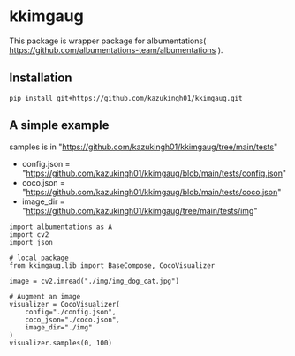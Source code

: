 # kkimgaug
This package is wrapper package for albumentations( https://github.com/albumentations-team/albumentations ).

## Installation
```
pip install git+https://github.com/kazukingh01/kkimgaug.git
```

## A simple example
samples is in "https://github.com/kazukingh01/kkimgaug/tree/main/tests"
* config.json = "https://github.com/kazukingh01/kkimgaug/blob/main/tests/config.json"
* coco.json   = "https://github.com/kazukingh01/kkimgaug/blob/main/tests/coco.json"
* image_dir   = "https://github.com/kazukingh01/kkimgaug/tree/main/tests/img"
```
import albumentations as A
import cv2
import json

# local package
from kkimgaug.lib import BaseCompose, CocoVisualizer

image = cv2.imread("./img/img_dog_cat.jpg")

# Augment an image
visualizer = CocoVisualizer(
    config="./config.json",
    coco_json="./coco.json",
    image_dir="./img"
)
visualizer.samples(0, 100)
```
